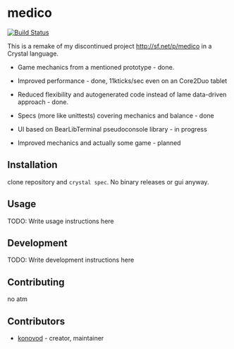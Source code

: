 # medico
[![Build Status](https://travis-ci.org/konovod/test-crystal.svg?branch=master)](https://travis-ci.org/konovod/test-crystal)


This is a remake of my discontinued project http://sf.net/p/medico in a Crystal language.
 * Game mechanics from a mentioned prototype - done.
 * Improved performance - done, 11kticks/sec even on an Core2Duo tablet
 * Reduced flexibility and autogenerated code instead of lame data-driven approach - done.
 * Specs (more like unittests) covering mechanics and balance - done

 * UI based on BearLibTerminal pseudoconsole library - in progress
 * Improved mechanics and actually some game - planned

## Installation

clone repository and `crystal spec`. No binary releases or gui anyway.

## Usage

TODO: Write usage instructions here

## Development

TODO: Write development instructions here

## Contributing

no atm

## Contributors

- [konovod](https://github.com/konovod)  - creator, maintainer
